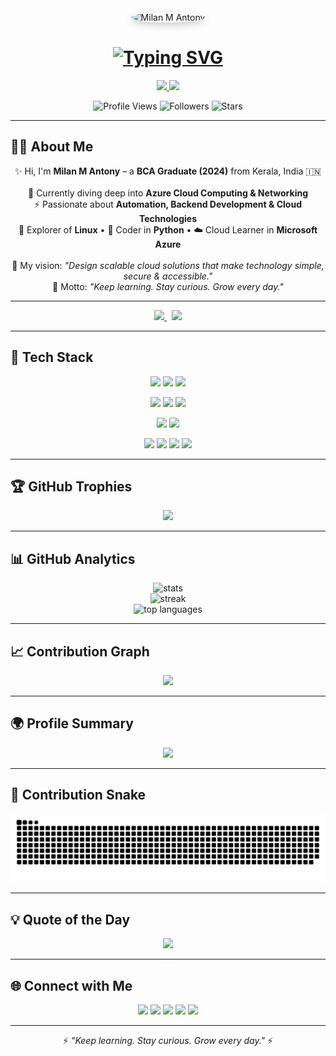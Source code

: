 <p align="center">
  <img src="https://unavatar.io/github/milan-m-antony?size=180" 
       alt="Milan M Antony" 
       style="border-radius: 50%; box-shadow: 0 4px 12px rgba(0,0,0,0.2);" />
</p>

<h1 align="center">
  <a href="https://git.io/typing-svg">
    <img src="https://readme-typing-svg.herokuapp.com?font=Fira+Code&size=28&duration=3000&pause=1000&color=1E90FF&center=true&vCenter=true&width=650&lines=Hi+👋,+I'm+Milan+M+Antony;Azure+Cloud+Enthusiast;BCA+Graduate+%7C+Developer;From+Kerala,+India+🇮🇳" alt="Typing SVG" />
  </a>
</h1>

<p align="center">
  <a href="mailto:milanmantony@gmail.com">
    <img src="https://img.shields.io/badge/Gmail-D14836?style=for-the-badge&logo=gmail&logoColor=white" />
  </a>
  <a href="https://milan-m-antony.github.io/portfolio/">
    <img src="https://img.shields.io/badge/Portfolio-000000?style=for-the-badge&logo=vercel&logoColor=white" />
  </a>
</p>

<p align="center">
  <img src="https://komarev.com/ghpvc/?username=milan-m-antony&label=Profile%20Views&color=blue&style=for-the-badge" alt="Profile Views" />
  <img src="https://img.shields.io/github/followers/milan-m-antony?style=for-the-badge&color=1E90FF&label=Followers" alt="Followers" />
  <img src="https://img.shields.io/github/stars/milan-m-antony?style=for-the-badge&color=FFD700&label=Stars" alt="Stars" />

</p>



---

## 🧑‍💻 About Me  

<p align="center">
  ✨ Hi, I'm <b>Milan M Antony</b> – a <b>BCA Graduate (2024)</b> from Kerala, India 🇮🇳  
  <br/><br/>
  🌱 Currently diving deep into <b>Azure Cloud Computing & Networking</b>  
  <br/>
  ⚡ Passionate about <b>Automation, Backend Development & Cloud Technologies</b>  
  <br/>
  🐧 Explorer of <b>Linux</b> • 🐍 Coder in <b>Python</b> • ☁️ Cloud Learner in <b>Microsoft Azure</b>  
  <br/><br/>
  🚀 My vision: <i>"Design scalable cloud solutions that make technology simple, secure & accessible."</i>  
  <br/>
  🎯 Motto: <i>"Keep learning. Stay curious. Grow every day."</i>  
</p>

---

<p align="center">
  <a href="https://milanmantonyportfolio.vercel.app">
    <img src="https://img.shields.io/badge/🌐 Visit%20My%20Portfolio-000000?style=for-the-badge&logo=vercel&logoColor=white" />
  </a>
  &nbsp;
  <a href="mailto:milanmantony@gmail.com">
    <img src="https://img.shields.io/badge/📧 Contact%20Me-D14836?style=for-the-badge&logo=gmail&logoColor=white" />
  </a>
</p>


---
## 🚀 Tech Stack  

<p align="center">
  <!-- Cloud -->
  <img src="https://img.shields.io/badge/Azure-0078D4?style=for-the-badge&logo=microsoft-azure&logoColor=white" />
  <img src="https://img.shields.io/badge/Cloud%20Computing-00C7B7?style=for-the-badge&logo=cloudflare&logoColor=white" />
  <img src="https://img.shields.io/badge/Networking-2962FF?style=for-the-badge&logo=cisco&logoColor=white" />
</p>

<p align="center">
  <!-- Programming -->
  <img src="https://img.shields.io/badge/Python-3776AB?style=for-the-badge&logo=python&logoColor=white" />
  <img src="https://img.shields.io/badge/Bash-121011?style=for-the-badge&logo=gnu-bash&logoColor=white" />
  <img src="https://img.shields.io/badge/PowerShell-5391FE?style=for-the-badge&logo=powershell&logoColor=white" />
</p>

<p align="center">
  <!-- OS -->
  <img src="https://img.shields.io/badge/Linux-FCC624?style=for-the-badge&logo=linux&logoColor=black" />
  <img src="https://img.shields.io/badge/Windows-0078D6?style=for-the-badge&logo=windows&logoColor=white" />
</p>

<p align="center">
  <!-- Tools -->
  <img src="https://img.shields.io/badge/Git-F05032?style=for-the-badge&logo=git&logoColor=white" />
  <img src="https://img.shields.io/badge/GitHub-181717?style=for-the-badge&logo=github&logoColor=white" />
  <img src="https://img.shields.io/badge/VS%20Code-007ACC?style=for-the-badge&logo=visual-studio-code&logoColor=white" />
  <img src="https://img.shields.io/badge/Vercel-000000?style=for-the-badge&logo=vercel&logoColor=white" />
</p>

---

## 🏆 GitHub Trophies  

<p align="center">
  <img src="https://github-profile-trophy.vercel.app/?username=milan-m-antony&theme=radical&no-frame=true&no-bg=true&row=1&column=6" />
</p>

---

## 📊 GitHub Analytics  

<p align="center">
  <img src="https://github-readme-stats.vercel.app/api?username=milan-m-antony&show_icons=true&theme=tokyonight" alt="stats" />
  <br/>
  <img src="https://github-readme-streak-stats.herokuapp.com?user=milan-m-antony&theme=tokyonight" alt="streak" />
  <br/>
  <img src="https://github-readme-stats.vercel.app/api/top-langs/?username=milan-m-antony&layout=compact&theme=tokyonight" alt="top languages"/>
</p>

---

## 📈 Contribution Graph  

<p align="center">
  <img src="https://github-readme-activity-graph.vercel.app/graph?username=milan-m-antony&theme=tokyo-night" />
</p>

---

## 🌍 Profile Summary  

<p align="center">
  <img src="https://github-profile-summary-cards.vercel.app/api/cards/profile-details?username=milan-m-antony&theme=tokyonight" />
</p>

---

## 🐍 Contribution Snake  

<p align="center">
  <img src="https://raw.githubusercontent.com/Platane/snk/output/github-contribution-grid-snake.svg" alt="snake animation" />
</p>

---

## 💡 Quote of the Day  

<p align="center">
  <img src="https://quotes-github-readme.vercel.app/api?type=horizontal&theme=tokyonight" />
</p>

---

## 🌐 Connect with Me  

<p align="center">
  <a href="https://milanmantonyportfolio.vercel.app"><img src="https://img.shields.io/badge/Portfolio-000000?style=for-the-badge&logo=vercel&logoColor=white" /></a>
  <a href="mailto:milanmantony@gmail.com"><img src="https://img.shields.io/badge/Gmail-D14836?style=for-the-badge&logo=gmail&logoColor=white" /></a>
  <a href="http://www.linkedin.com/in/milanmantony"><img src="https://img.shields.io/badge/LinkedIn-0A66C2?style=for-the-badge&logo=linkedin&logoColor=white" /></a>
  <a href="https://www.instagram.com/milan_m_antony"><img src="https://img.shields.io/badge/Instagram-E4405F?style=for-the-badge&logo=instagram&logoColor=white" /></a>
  <a href="https://www.facebook.com/share/1AX2krXu3t/"><img src="https://img.shields.io/badge/Facebook-1877F2?style=for-the-badge&logo=facebook&logoColor=white" /></a>
</p>

---

<p align="center">⚡ <i>"Keep learning. Stay curious. Grow every day."</i> ⚡</p>
